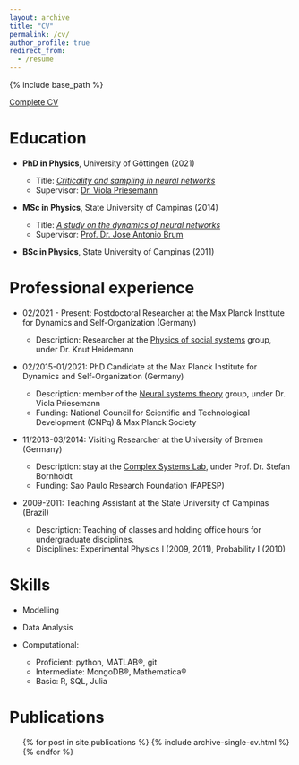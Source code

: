 ```yaml
---
layout: archive
title: "CV"
permalink: /cv/
author_profile: true
redirect_from:
  - /resume
---
```


{% include base_path %}


[Complete CV](https://www.dropbox.com/s/7ry6re5p9fz6j0k/CV%20Joao.pdf?dl=1)

Education
======
* **PhD in Physics**, University of Göttingen (2021)
  * Title: [*Criticality and sampling in neural networks*](http://hdl.handle.net/21.11130/00-1735-0000-0005-1589-9)
  * Supervisor: [Dr. Viola Priesemann](http://www.viola-priesemann.de)
  
* **MSc in Physics**, State University of Campinas (2014)
  * Title: [*A study on the dynamics of neural networks*](http://joaopn.github.io/files/dissertations/MSc_Dissertation.pdf)
  * Supervisor: [Prof. Dr. Jose Antonio Brum](https://sites.ifi.unicamp.br/brum/en/)

* **BSc in Physics**, State University of Campinas (2011)


Professional experience
======
* 02/2021 - Present: Postdoctoral Researcher at the Max Planck Institute for Dynamics and Self-Organization (Germany)
  * Description: Researcher at the [Physics of social systems](https://www.ds.mpg.de/3481219/res_heidemann) group, under Dr. Knut Heidemann


* 02/2015-01/2021: PhD Candidate at the Max Planck Institute for Dynamics and Self-Organization (Germany)
  * Description: member of the [Neural systems theory](https://www.viola-priesemann.de/group/) group, under Dr. Viola Priesemann
  * Funding: National Council for Scientific and Technological Development (CNPq) & Max Planck Society

* 11/2013-03/2014: Visiting Researcher at the University of Bremen (Germany)
  * Description: stay at the [Complex Systems Lab](http://www.itp.uni-bremen.de/complex/), under Prof. Dr. Stefan Bornholdt
  * Funding: Sao Paulo Research Foundation (FAPESP)

* 2009-2011: Teaching Assistant at the State University of Campinas (Brazil)
  * Description: Teaching of classes and holding office hours for undergraduate disciplines.
  * Disciplines: Experimental Physics I (2009, 2011), Probability I (2010)

Skills
======

* Modelling

* Data Analysis

* Computational:
  * Proficient: python, MATLAB®, git
  * Intermediate:  MongoDB®, Mathematica®
  * Basic: R, SQL, Julia


Publications
======
  <ul>{% for post in site.publications %}
    {% include archive-single-cv.html %}
  {% endfor %}</ul>